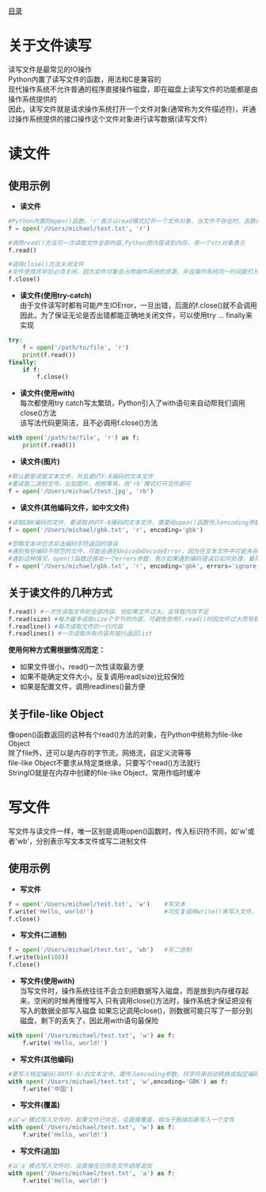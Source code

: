 [目录](../目录.md)

# 关于文件读写 #
读写文件是最常见的IO操作\
Python内置了读写文件的函数，用法和C是兼容的\
现代操作系统不允许普通的程序直接操作磁盘，即在磁盘上读写文件的功能都是由操作系统提供的\
因此，读写文件就是请求操作系统打开一个文件对象(通常称为文件描述符)，并通过操作系统提供的接口操作这个文件对象进行读写数据(读写文件)

 
# 读文件 #

## 使用示例 ##

- **读文件**
```python
#Python内置的open()函数，'r'表示以read模式打开一个文件对象，当文件不存在时，函数抛出IOError错误
f = open('/Users/michael/test.txt', 'r')

#调用read()方法可一次读取文件全部内容,Python把内容读到内存，用一个str对象表示     
f.read()

#调用close()方法关闭文件
#文件使用完毕后必须关闭，因为文件对象会占用操作系统的资源，并且操作系统同一时间能打开的文件数量也是有限的  
f.close()
```

- **读文件(使用try-catch)**\
由于文件读写时都有可能产生IOError，一旦出错，后面的f.close()就不会调用
因此，为了保证无论是否出错都能正确地关闭文件，可以使用try ... finally来实现
```python
try:
    f = open('/path/to/file', 'r')
    print(f.read())
finally:
    if f:
        f.close()
```

- **读文件(使用with)**\
每次都使用try catch写太繁琐，Python引入了with语句来自动帮我们调用close()方法\
该写法代码更简洁，且不必调用f.close()方法
```python
with open('/path/to/file', 'r') as f:
    print(f.read())
```

- **读文件(图片)**
```python
#默认都是读取文本文件，并且是UTF-8编码的文本文件
#要读取二进制文件，比如图片、视频等等，用'rb'模式打开文件即可
f = open('/Users/michael/test.jpg', 'rb')
```

- **读文件(其他编码文件，如中文文件)**
```python
#读取GBK编码的文件，要读取非UTF-8编码的文本文件，需要给open()函数传入encoding参数
f = open('/Users/michael/gbk.txt', 'r', encoding='gbk')

#忽略文本中包含非法编码字符返回的错误
#遇到有些编码不规范的文件，可能会遇到UnicodeDecodeError，因为在文本文件中可能夹杂了一些非法编码的字符
#遇到这种情况，open()函数还接收一个errors参数，表示如果遇到编码错误后如何处理，最简单的方式是直接忽略
f = open('/Users/michael/gbk.txt', 'r', encoding='gbk', errors='ignore')  
```

## 关于读文件的几种方式 ##
```python
f.read() #一次性读取文件的全部内容，但如果文件过大，会导致内存不足
f.read(size) #每次最多读取size个字节的内容，可避免使用f.read()时因文件过大而导致内存不足的问题
f.readline() #每次读取文件的一行内容
f.readlines() #一次读取所有内容并按行返回list
```
**使用何种方式需根据情况而定：**
- 如果文件很小，read()一次性读取最方便
- 如果不能确定文件大小，反复调用read(size)比较保险
- 如果是配置文件，调用readlines()最方便

## 关于file-like Object ##
像open()函数返回的这种有个read()方法的对象，在Python中统称为file-like Object\
除了file外，还可以是内存的字节流，网络流，自定义流等等\
file-like Object不要求从特定类继承，只要写个read()方法就行\
StringIO就是在内存中创建的file-like Object，常用作临时缓冲


# 写文件 #
写文件与读文件一样，唯一区别是调用open()函数时，传入标识符不同，如'w'或者'wb'，分别表示写文本文件或写二进制文件

## 使用示例 ##
- **写文件**
```python
f = open('/Users/michael/test.txt', 'w')    #写文本
f.write('Hello, world!')                    #可反复调用write()来写入文件，但必须要用close()关闭文件
f.close()
```

- **写文件(二进制)**
```python
f = open('/Users/michael/test.txt', 'wb')   #写二进制
f.write(bin(100))
f.close()
```

- **写文件(使用with)**\
当写文件时，操作系统往往不会立刻把数据写入磁盘，而是放到内存缓存起来，空闲的时候再慢慢写入
只有调用close()方法时，操作系统才保证把没有写入的数据全部写入磁盘
如果忘记调用close()，则数据可能只写了一部分到磁盘，剩下的丢失了，因此用with语句最保险
```python
with open('/Users/michael/test.txt', 'w') as f:
    f.write('Hello, world!')
```

- **写文件(其他编码)**
```python
#要写入特定编码(非UTF-8)的文本文件，需传入encoding参数，将字符串自动转换成指定编码
with open('/Users/michael/test.txt', 'w',encoding='GBK') as f:  
    f.write('中国')
```

- **写文件(覆盖)**
```python
#以'w'模式写入文件时，如果文件已存在，会直接覆盖，相当于删掉后新写入一个文件
with open('/Users/michael/test.txt', 'w') as f:  
    f.write('Hello, world!')  
```

- **写文件(追加)**
```python
#以'a'模式写入文件时，会直接在已存在文件结尾追加
with open('/Users/michael/test.txt', 'a') as f:  
    f.write('Hello, world!')
```
